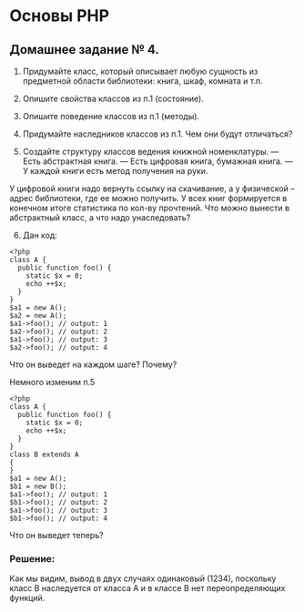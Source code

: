 # Основы PHP

## Домашнее задание № 4.

1. Придумайте класс, который описывает любую сущность из предметной области библиотеки: книга, шкаф, комната и т.п.

2. Опишите свойства классов из п.1 (состояние).

3. Опишите поведение классов из п.1 (методы).

4. Придумайте наследников классов из п.1. Чем они будут отличаться?

5. Создайте структуру классов ведения книжной номенклатуры.
— Есть абстрактная книга.
— Есть цифровая книга, бумажная книга.
— У каждой книги есть метод получения на руки.

У цифровой книги надо вернуть ссылку на скачивание, а у физической – адрес библиотеки, где ее можно получить. У всех книг формируется в конечном итоге статистика по кол-ву прочтений.
Что можно вынести в абстрактный класс, а что надо унаследовать?

6. Дан код:

```
<?php
class A {
  public function foo() {
    static $x = 0;
    echo ++$x;
  }
}
$a1 = new A();
$a2 = new A();
$a1->foo(); // output: 1
$a2->foo(); // output: 2
$a1->foo(); // output: 3
$a2->foo(); // output: 4
```

Что он выведет на каждом шаге? Почему?

Немного изменим п.5

```
<?php
class A {
  public function foo() {
    static $x = 0;
    echo ++$x;
  }
}
class B extends A
{
}
$a1 = new A();
$b1 = new B();
$a1->foo(); // output: 1
$b1->foo(); // output: 2
$a1->foo(); // output: 3
$b1->foo(); // output: 4
```

Что он выведет теперь?

### Решение:

Как мы видим, вывод в двух случаях одинаковый (1234), поскольку класс B наследуется от класса A и в классе B нет переопределяющих функций.

